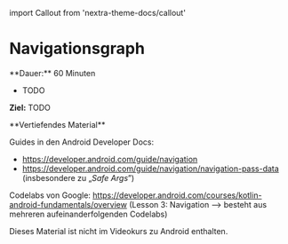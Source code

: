 import Callout from 'nextra-theme-docs/callout'

# Navigationsgraph

<Callout>
  **Dauer:** 60 Minuten

  - TODO

  **Ziel:** TODO
</Callout>



<Callout type="warning">
**Vertiefendes Material**

Guides in den Android Developer Docs: 
- https://developer.android.com/guide/navigation
- https://developer.android.com/guide/navigation/navigation-pass-data (insbesondere zu „_Safe Args_”)

Codelabs von Google:
https://developer.android.com/courses/kotlin-android-fundamentals/overview (Lesson 3: Navigation &xrarr; besteht aus mehreren 
aufeinanderfolgenden Codelabs)

Dieses Material ist nicht im Videokurs 
zu Android enthalten.
</Callout>